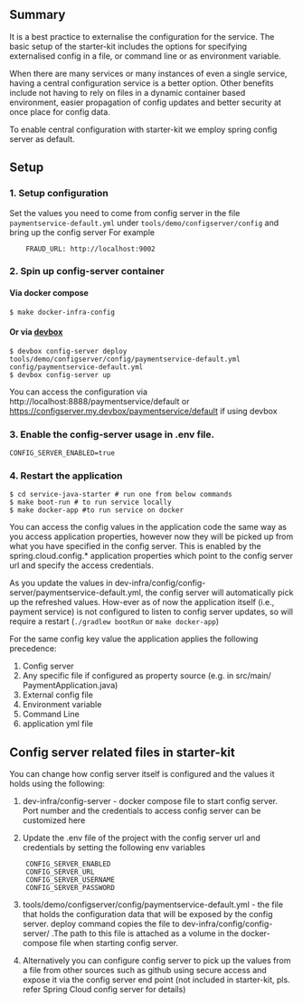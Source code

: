 ## Summary
It is a best practice to externalise the configuration for the service. The basic setup of the starter-kit includes the options for specifying externalised config in a file, or command line or as environment variable.

When there are many services or many instances of even a single service, having a central configuration service is a better option. Other benefits include not having to rely on files in a dynamic container based environment, easier propagation of config updates and better security at once place for config data. 

To enable central configuration with starter-kit we employ spring config server as default.

## Setup
### 1. Setup configuration
Set the values you need to come from config server in the file `paymentservice-default.yml` under `tools/demo/configserver/config` and bring up the config server
For example
```
    FRAUD_URL: http://localhost:9002
```
### 2. Spin up config-server container 
#### Via docker compose
```shell
$ make docker-infra-config 
```
#### Or via [devbox](devbox.md)
```shell
$ devbox config-server deploy tools/demo/configserver/config/paymentservice-default.yml config/paymentservice-default.yml
$ devbox config-server up
```

You can access the configuration via http://localhost:8888/paymentservice/default or https://configserver.my.devbox/paymentservice/default if using devbox

### 3. Enable the config-server usage in .env file. 
```shell
CONFIG_SERVER_ENABLED=true
```

### 4. Restart the application
```shell
$ cd service-java-starter # run one from below commands
$ make boot-run # to run service locally
$ make docker-app #to run service on docker
```

You can access the config values in the application code the same way as you access application properties, however now they will be picked up from what you have specified in the config server. This is enabled by the spring.cloud.config.* application properties which point to the config server url and specify the access credentials.   

As you update the values in dev-infra/config/config-server/paymentservice-default.yml, the config server will automatically pick up the refreshed values. How-ever as of now the application itself (i.e., payment service) is not configured to listen to config server updates, so will require a restart (`./gradlew bootRun` or `make docker-app`)

For the same config key value the application applies the following precedence:
1. Config server
2. Any specific file if configured as property source (e.g. in src/main/ PaymentApplication.java) 
3. External config file  
4. Environment variable
5. Command Line
6. application yml file

## Config server related files in starter-kit
You can change how config server itself is configured and the values it holds using the following:

1. dev-infra/config-server - docker compose file to start config server. Port number and the credentials to access config server can be customized here

2. Update the .env file of the project with the config server url and credentials by setting the following env variables
```
    CONFIG_SERVER_ENABLED
    CONFIG_SERVER_URL
    CONFIG_SERVER_USERNAME
    CONFIG_SERVER_PASSWORD
```
   
3. tools/demo/configserver/config/paymentservice-default.yml - the file that holds the configuration data that will be exposed by the config server. deploy command copies the file to dev-infra/config/config-server/ .The path to this file is attached as a volume in the docker-compose file when starting config server. 

4. Alternatively you can configure config server to pick up the values from a file from other sources such as github using secure access and expose it via the config server end point (not included in starter-kit, pls. refer Spring Cloud config server for details)
